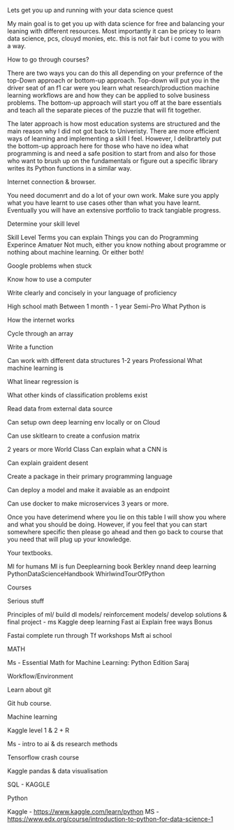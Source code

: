 Lets get you up and running with your data science quest

My main goal is to get you up with data science for free and balancing your leaning with different resources. Most importantly it can be pricey to learn data science, pcs, clouyd monies, etc. this is not fair but i come to you with a way. 



How to go through courses?

There are two ways you can do this all depending on your prefernce of the top-Down approach or bottom-up approach. Top-down will put you in the driver seat of an f1 car were you learn what research/production machine learning workflows are and how they can be applied to solve business problems. The bottom-up approach will start you off at the bare essentials and teach all the separate pieces of the puzzle that will fit together. 

The later approach is how most education systems are structured and the main reason why I did not got back to Univeristy. There are more efficient ways of learning and implementing a skill I feel. However, I delibrartely put the bottom-up approach here for those who have no idea what programming is and need a safe position to start from and also for those who want to brush up on the fundamentals or figure out a specific library writes its Python functions in a similar way.

Internet connection & browser. 

You need documenrt and do a lot of your own work. Make sure you apply what you have learnt to use cases other than what you have learnt. Eventually you will have an extensive portfolio to track tangiable progress. 

Determine your skill level


Skill Level
Terms you can explain
Things you can do
Programming Experince
Amatuer
Not much, either you know nothing about programme or nothing about machine learning. Or either both!


Google problems when stuck

Know how to use a computer

Write clearly and concisely in your language of proficiency 

High school math
Between 1 month - 1 year
Semi-Pro
What  Python is

How the internet works



Cycle through an array

Write a function 

Can work with different data structures
1-2 years
Professional 
What machine learning is 

What linear regression is 

What other kinds of classification problems exist


Read data from external data source

Can setup own deep learning env locally or on Cloud

Can use skitlearn to create a confusion matrix


2 years or more
World Class
Can explain what a CNN is

Can explain graident desent

 
Create a package in their primary programming language

Can deploy a model and make it avaiable as an endpoint

Can use docker to make microservices
3 years or more. 


Once you have deterimend where you lie on this table I will show you where and what you should be doing. However, if you feel that you can start somewhere specific then please go ahead and then go back to course that you need that will plug up your knowledge.

Your textbooks. 

Ml for humans
Ml is fun
Deeplearning book
Berkley
nnand deep learning 
PythonDataScienceHandbook
WhirlwindTourOfPython



Courses


Serious stuff

Principles of ml/ build dl models/ reinforcement models/ develop solutions & final project - ms
Kaggle deep learning 
Fast ai 
Explain free ways
Bonus 

Fastai complete run through 
Tf workshops
Msft ai school












MATH 


Ms - Essential Math for Machine Learning: Python Edition
Saraj 

Workflow/Environment

Learn about git 

Git hub course.

Machine learning 

Kaggle level 1 & 2  + R

Ms - intro to ai & ds research methods 

Tensorflow crash course 

Kaggle pandas & data visualisation 

SQL - KAGGLE



Python

Kaggle - https://www.kaggle.com/learn/python
MS - https://www.edx.org/course/introduction-to-python-for-data-science-1
